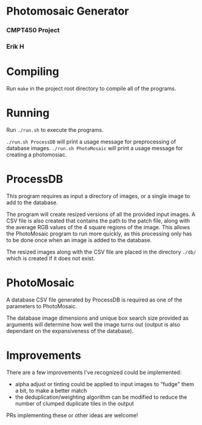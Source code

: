 # Photomosaic Generator
### CMPT450 Project
### Erik H

# Compiling

Run `make` in the project root directory to compile all of the programs.

# Running

Run `./run.sh` to execute the programs.

`./run.sh ProcessDB` will print a usage message for preprocessing of database
images.
`./run.sh PhotoMosaic` will print a usage message for creating a photomosiac.

# ProcessDB

This program requires as input a directory of images, or a single image to add
to the database.

The program will create resized versions of all the provided input images. A
CSV file is also created that contains the path to the patch file, along with the
average RGB values of the 4 square regions of the image. This allows the PhotoMosaic
program to run more quickly, as this processing only has to be done once when an
image is added to the database.

The resized images along with the CSV file are placed in the directory `./db/`
which is created if it does not exist.

# PhotoMosaic

A database CSV file generated by ProcessDB is required as one of the parameters
to PhotoMosaic.

The database image dimensions and unique box search size provided as arguments
will determine how well the image turns out (output is also dependant on the
expansiveness of the database).

# Improvements

There are a few improvements I've recognized could be implemented:

- alpha adjust or tinting could be applied to input images to "fudge" them a
  bit, to make a better match
- the deduplication/weighting algorithm can be modified to reduce the number of
  clumped duplicate tiles in the output

PRs implementing these or other ideas are welcome!
